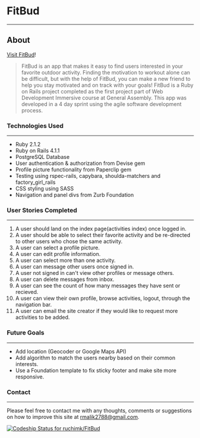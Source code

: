 # FitBud
- - -
## About

[Visit FitBud](http://fitbud.herokuapp.com/users/login)!


> FitBud is an app that makes it easy to find users interested in your favorite outdoor activity. Finding the motivation to workout alone can be difficult, but with the help of FitBud, you can make a new friend to help you stay motivated and on track with your goals!
>FitBud is a Ruby on Rails project completed as the first project part of Web Development Immersive course at General Assembly. This app was developed in a 4 day sprint using the agile software development process.

### Technologies Used
- - -

* Ruby 2.1.2
* Ruby on Rails 4.1.1
* PostgreSQL Database
* User authentication & authorization from Devise gem
* Profile picture functionality from Paperclip gem
* Testing using rspec-rails, capybara, shoulda-matchers and factory_girl_rails
* CSS styling using SASS
* Navigation and panel divs from Zurb Foundation

### User Stories Completed
- - -

1. A user should land on the index page(activities index) once logged in.
2. A user should be able to select their favorite activity and be re-directed to other users who chose the same activity.
3. A user can select a profile picture.
4. A user can edit profile information.
5. A user can select more than one activity.
6. A user can message other users once signed in.
7. A user not signed in can't view other profiles or message others.
8. A user can delete messages from inbox.
9. A user can see the count of how many messages they have sent or recieved.
10. A user can view their own profile, browse activities, logout,  through the navigation bar.
11. A user can email the site creator if they would like to request more activities to be added.

### Future Goals
- - -

* Add location (Geocoder or Google Maps API)
* Add algorithm to match the users nearby based on their common interests.
* Use a Foundation template to fix sticky footer and make site more responsive.

### Contact
- - -

Please feel free to contact me with any thoughts, comments or suggestions on how to improve this site at rmalik2788@gmail.com.

[ ![Codeship Status for ruchimk/FitBud](https://codeship.com/projects/67580eb0-317f-0132-3617-42b9a23cf717/status)](https://codeship.com/projects/40121)


